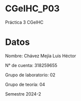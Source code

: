 # CGeIHC_P03
Práctica 3 CGeIHC

# Datos

Nombre: Chávez Mejía Luis Héctor

N° de cuenta: 318259655

Grupo de laboratorio: 02

Grupo de teoría: 04

Semestre 2024-2
